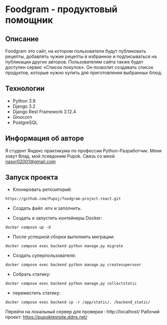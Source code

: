 # Foodgram - продуктовый помощник

## Описание

Foodgram это сайт, на котором пользователи будут публиковать рецепты, добавлять чужие рецепты в избранное и подписываться на публикации других авторов. Пользователям сайта также будет доступен сервис «Список покупок». Он позволит создавать список продуктов, которые нужно купить для приготовления выбранных блюд.

## Технологии

- Python 3.9
- Django 3.2
- Django Rest Framework 3.12.4
- Ginocorn
- PostgreSQL

## Информация об авторе

Я студент Яндекс практикума по профессии Python-Разработчик. Меня зовут Влад, мой псевдоним Pupok.
Связь со мной nasyr02001@gmail.com

## Запуск проекта

- Клонировать репозиторий:
```
https://github.com/Pupoj/foodgram-project-react.git
```

- Cоздать файл .env и заполнить.

- Создать и запустить контейнеры Docker:
```
docker compose up -d
```

- После успешной сборки выполнить миграции:
```
docker compose exec backend python manage.py migrate
```

- Создать суперпользователя:
```
docker compose exec backend python manage.py createsuperuser
```

- Собрать статику:
```
docker compose exec backend python manage.py collectstatic
```

- переместить статику:
```
docker compose exec backend cp -r /app/static/. /backend_static/
```
Перейти на локальный сервер для проверки : http://localhost/
Рабочий проект: https://pupoktestsite.ddns.net/